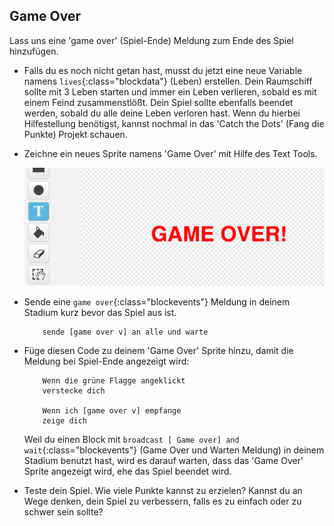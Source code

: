 ## Game Over

Lass uns eine 'game over' (Spiel-Ende) Meldung zum Ende des Spiel hinzufügen.

+ Falls du es noch nicht getan hast, musst du jetzt eine neue Variable namens `lives`{:class="blockdata"} (Leben) erstellen. Dein Raumschiff sollte mit 3 Leben starten und immer ein Leben verlieren, sobald es mit einem Feind zusammenstlößt. Dein Spiel sollte ebenfalls beendet werden, sobald du alle deine Leben verloren hast. Wenn du hierbei Hilfestellung benötigst, kannst nochmal in das 'Catch the Dots' (Fang die Punkte) Projekt schauen.

+ Zeichne ein neues Sprite namens 'Game Over' mit Hilfe des Text Tools.

	![screenshot](images/invaders-game-over.png)

+ Sende eine `game over`{:class="blockevents"} Meldung in deinem Stadium kurz bevor das Spiel aus ist.

	```blocks
		sende [game over v] an alle und warte
	```

+ Füge diesen Code zu deinem 'Game Over' Sprite hinzu, damit die Meldung bei Spiel-Ende angezeigt wird:

	```blocks
		Wenn die grüne Flagge angeklickt
		verstecke dich

		Wenn ich [game over v] empfange
		zeige dich
	```

	Weil du einen Block mit `broadcast [ Game over] and wait`{:class="blockevents"} (Game Over und Warten Meldung) in deinem Stadium benutzt hast, wird es darauf warten, dass das 'Game Over' Sprite angezeigt wird, ehe das Spiel beendet wird.

+ Teste dein  Spiel. Wie viele Punkte kannst zu erzielen? Kannst du an Wege denken, dein Spiel zu verbessern, falls es zu einfach oder zu schwer sein sollte?
